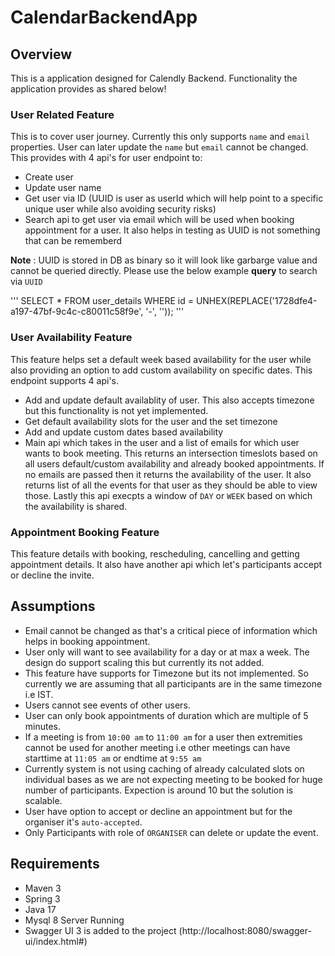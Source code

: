 # CalendarBackendApp

## Overview

This is a application designed for Calendly Backend. Functionality the application provides as shared below!

### User Related Feature

This is to cover user journey. Currently this only supports `name` and `email` properties. User can later update the `name` but `email` cannot be changed.
This provides with 4 api's for user endpoint to:
- Create user
- Update user name
- Get user via ID (UUID is user as userId which will help point to a specific unique user while also avoiding security risks)
- Search api to get user via email which will be used when booking appointment for a user. It also helps in testing as UUID is not something that can be rememberd

**Note** : UUID is stored in DB as binary so it will look like garbarge value and cannot be queried directly. Please use the below example **query** to search via `UUID`

'''
SELECT * FROM user_details WHERE id = UNHEX(REPLACE('1728dfe4-a197-47bf-9c4c-c80011c58f9e', '-', ''));
'''

### User Availability Feature

This feature helps set a default week based availability for the user while also providing an option to add custom availability on specific dates. This endpoint supports 4 api's.
- Add and update default availablity of user. This also accepts timezone but this functionality is not yet implemented.
- Get default availability slots for the user and the set timezone
- Add and update custom dates based availability
- Main api which takes in the user and a list of emails for which user wants to book meeting. This returns an intersection timeslots based on all users default/custom availability and already booked appointments. If no emails are passed then it returns the availability of the user. It also returns list of all the events for that user as they should be able to view those. Lastly this api execpts a window of `DAY` or `WEEK` based on which the availability is shared.

### Appointment Booking Feature

This feature details with booking, rescheduling, cancelling and getting appointment details. It also have another api which let's participants accept or decline the invite.

## Assumptions

- Email cannot be changed as that's a critical piece of information which helps in booking appointment.
- User only will want to see availability for a day or at max a week. The design do support scaling this but currently its not added.
- This feature have supports for Timezone but its not implemented. So currently we are assuming that all participants are in the same timezone i.e IST.
- Users cannot see events of other users.
- User can only book appointments of duration which are multiple of 5 minutes.
- If a meeting is from `10:00 am` to `11:00 am` for a user then extremities cannot be used for another meeting i.e other meetings can have starttime at `11:05 am` or endtime at `9:55 am`
- Currently system is not using caching of already calculated slots on individual bases as we are not expecting meeting to be booked for huge number of participants. Expection is around 10 but the solution is scalable.
- User have option to accept or decline an appointment but for the organiser it's `auto-accepted`.
- Only Participants with role of `ORGANISER` can delete or update the event.
  
## Requirements

- Maven 3
- Spring 3
- Java 17
- Mysql 8 Server Running
- Swagger UI 3 is added to the project (http://localhost:8080/swagger-ui/index.html#)
